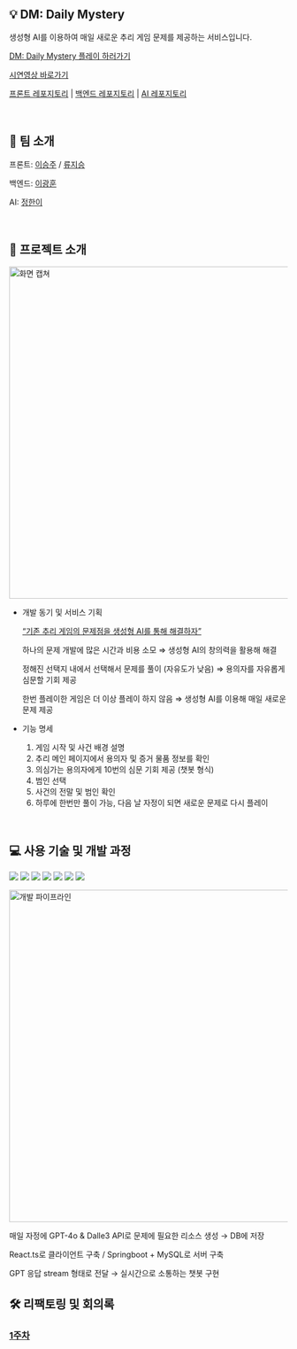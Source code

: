 
## 💡 DM: Daily Mystery

생성형 AI를 이용하여 매일 새로운 추리 게임 문제를 제공하는 서비스입니다.

[DM: Daily Mystery 플레이 하러가기](https://dailymystery.netlify.app/)


[시연영상 바로가기](https://www.youtube.com/watch?v=hf4fHv8SU2k)

[프론트 레포지토리](https://github.com/sj102300/SWDigital) | 
[백엔드 레포지토리](https://github.com/namewhat99/docker-ci-cd) | 
[AI 레포지토리](https://github.com/jeonghani/2024_SW)

<br/>

## 👫 팀 소개

프론트: [이승주](https://github.com/sj102300) / [류지승](https://github.com/JiSeungRyu)

백엔드: [이광훈](https://github.com/namewhat99)

AI: [정한이](https://github.com/jeonghani)


<br/>

## 📜 프로젝트 소개

<img width="600" alt="화면 캡쳐" src="https://github.com/user-attachments/assets/19527a75-17ca-4a23-a956-4d554f71e529">

- 개발 동기 및 서비스 기획
    
    <ins>“기존 추리 게임의 문제점을 생성형 AI를 통해 해결하자”</ins>
    
    하나의 문제 개발에 많은 시간과 비용 소모 ⇒ 생성형 AI의 창의력을 활용해 해결
    
    정해진 선택지 내에서 선택해서 문제를 풀이 (자유도가 낮음) ⇒ 용의자를 자유롭게 심문할 기회 제공
    
    한번 플레이한 게임은 더 이상 플레이 하지 않음 ⇒ 생성형 AI를 이용해 매일 새로운 문제 제공
    
- 기능 명세
  1. 게임 시작 및 사건 배경 설명
  2. 추리 메인 페이지에서 용의자 및 증거 물품 정보를 확인
  3. 의심가는 용의자에게 10번의 심문 기회 제공 (챗봇 형식)
  4. 범인 선택
  5. 사건의 전말 및 범인 확인
  6. 하루에 한번만 풀이 가능, 다음 날 자정이 되면 새로운 문제로 다시 플레이
  

<br/>

## 💻 사용 기술 및 개발 과정

<img src="https://img.shields.io/badge/React-61DAFB?style=flat-square&logo=React&logoColor=black"/> <img src="https://img.shields.io/badge/Typescript-3178C6?style=flat-square&logo=Typescript&logoColor=white"/>
<img src="https://img.shields.io/badge/Tailwind CSS-06B6D4?style=flat-square&logo=Tailwind CSS&logoColor=white"/>
<img src="https://img.shields.io/badge/styled components-DB7093?style=flat-square&logo=styled-components&logoColor=white"/>
<img src="https://img.shields.io/badge/Python-3776AB?style=flat-square&logo=Python&logoColor=white"/>
<img src="https://img.shields.io/badge/Spring-6DB33F?style=flat-square&logo=Spring&logoColor=white"/>
<img src="https://img.shields.io/badge/MySQL-4479A1?style=flat-square&logo=MySQL&logoColor=white"/>


<img width="600" alt="개발 파이프라인" src="https://github.com/user-attachments/assets/1babbd15-38b0-446d-9645-62eac81df2e9">

매일 자정에 GPT-4o & Dalle3 API로 문제에 필요한 리소스 생성 → DB에 저장

React.ts로 클라이언트 구축 / Springboot + MySQL로 서버 구축

GPT 응답 stream 형태로 전달 → 실시간으로 소통하는 챗봇 구현




## 🛠️ 리팩토링 및 회의록
### [1주차](https://github.com/namewhat99/mystery/wiki/1%EC%A3%BC%EC%B0%A8-%ED%9A%8C%EC%9D%98%EB%A1%9D)
